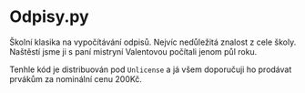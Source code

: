 # Odpisy.py

Školní klasika na vypočítávání odpisů. Nejvíc nedůležitá znalost z cele školy.
Naštěstí jsme ji s paní mistryní Valentovou počítali jenom půl roku.

Tenhle kód je distribuován pod `Unlicense` a já všem doporučuji ho prodávat
prvákům za nominální cenu 200Kč.
